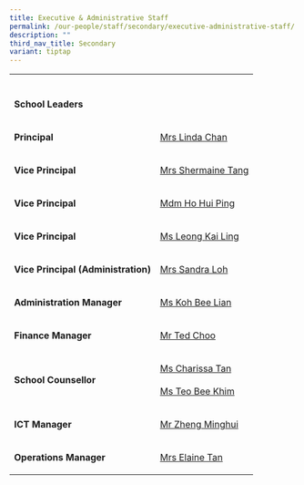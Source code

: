 ```yaml
---
title: Executive & Administrative Staff
permalink: /our-people/staff/secondary/executive-administrative-staff/
description: ""
third_nav_title: Secondary
variant: tiptap
---
```

<table>
<tbody>
<tr>
<th rowspan="1" colspan="1">
<p></p>
</th>
<th rowspan="1" colspan="1">
<p></p>
</th>
</tr>
<tr>
<td rowspan="1" colspan="1">
<p><strong>School Leaders</strong>
</p>
</td>
<td rowspan="1" colspan="1">
<p></p>
</td>
</tr>
<tr>
<td rowspan="1" colspan="1">
<p><strong>Principal</strong>
</p>
</td>
<td rowspan="1" colspan="1">
<p><a href="mailto:Linda_M_M_CHUA@schools.gov.sg" rel="noopener noreferrer nofollow" target="_blank">Mrs Linda Chan</a>
</p>
</td>
</tr>
<tr>
<td rowspan="1" colspan="1">
<p><strong>Vice Principal</strong>
</p>
</td>
<td rowspan="1" colspan="1">
<p><a href="mailto:Shermaine_TANG@schools.gov.sg" rel="noopener noreferrer nofollow" target="_blank">Mrs Shermaine Tang</a>
</p>
</td>
</tr>
<tr>
<td rowspan="1" colspan="1">
<p><strong>Vice Principal</strong>
</p>
</td>
<td rowspan="1" colspan="1">
<p><a href="mailto:Ho_Hui_Ping@schools.gov.sg" rel="noopener noreferrer nofollow" target="_blank">Mdm Ho&nbsp;Hui Ping</a>
</p>
</td>
</tr>
<tr>
<td rowspan="1" colspan="1">
<p><strong>Vice Principal</strong>
</p>
</td>
<td rowspan="1" colspan="1">
<p><a href="mailto:leong_kai_ling@schools.gov.sg" rel="noopener noreferrer nofollow" target="_blank">Ms Leong Kai Ling</a>
</p>
</td>
</tr>
<tr>
<td rowspan="1" colspan="1">
<p><strong>Vice Principal (Administration)</strong>
</p>
</td>
<td rowspan="1" colspan="1">
<p><a href="mailto:sia_yan_san@schools.gov.sg" rel="noopener noreferrer nofollow" target="_blank">Mrs Sandra Loh</a>
</p>
</td>
</tr>
<tr>
<td rowspan="1" colspan="1">
<p><strong>Administration Manager</strong>
</p>
</td>
<td rowspan="1" colspan="1">
<p><a href="mailto:koh_bee_lian_a@moe.edu.sg" rel="noopener noreferrer nofollow" target="_blank">Ms Koh Bee Lian</a>
</p>
</td>
</tr>
<tr>
<td rowspan="1" colspan="1">
<p><strong>Finance Manager</strong>
</p>
</td>
<td rowspan="1" colspan="1">
<p><a href="mailto:choo_teck_loong@moe.edu.sg" rel="noopener noreferrer nofollow" target="_blank">Mr Ted Choo</a>
</p>
</td>
</tr>
<tr>
<td rowspan="1" colspan="1">
<p><strong>School Counsellor</strong>
</p>
</td>
<td rowspan="1" colspan="1">
<p><a href="mailto:tan_mao_ning_charissa@moe.edu.sg" rel="noopener noreferrer nofollow" target="_blank">Ms Charissa Tan</a> 
<br>
<br><a href="mailto:teo_bee_khim_a@moe.edu.sg" rel="noopener noreferrer nofollow" target="_blank">Ms Teo Bee Khim</a>
</p>
</td>
</tr>
<tr>
<td rowspan="1" colspan="1">
<p><strong>ICT Manager</strong>
</p>
</td>
<td rowspan="1" colspan="1">
<p><a href="mailto:zheng_minghui_a@moe.edu.sg" rel="noopener noreferrer nofollow" target="_blank">Mr Zheng Minghui</a>
</p>
</td>
</tr>
<tr>
<td rowspan="1" colspan="1">
<p><strong>Operations Manager</strong>
</p>
</td>
<td rowspan="1" colspan="1">
<p><a href="mailto:ee_chwee_ming_elaine@moe.edu.sg" rel="noopener noreferrer nofollow" target="_blank">Mrs Elaine Tan</a>
</p>
</td>
</tr>
</tbody>
</table>
<p></p>